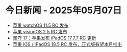 # 今日新闻 - 2025年05月07日
- [苹果 watchOS 11.5 RC 发布](https://www.ithome.com/0/851/089.htm)
- [苹果 visionOS 2.5 RC 发布](https://www.ithome.com/0/851/088.htm)
- [坚守 17：苹果发布 iPadOS 17.7.7 RC 更新](https://www.ithome.com/0/851/086.htm)
- [苹果 iOS / iPadOS 18.5 RC 发布，正式版有望本月推出](https://www.ithome.com/0/851/085.htm)
